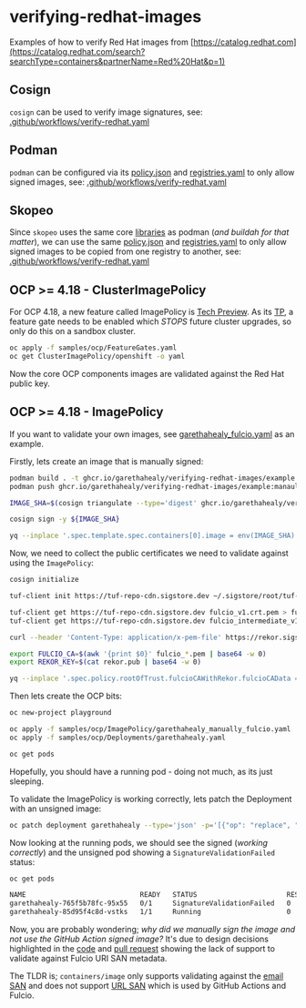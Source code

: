 # verifying-redhat-images

Examples of how to verify Red Hat images from [https://catalog.redhat.com](https://catalog.redhat.com/search?searchType=containers&partnerName=Red%20Hat&p=1)

## Cosign
`cosign` can be used to verify image signatures, see: [.github/workflows/verify-redhat.yaml](https://github.com/garethahealy/verifying-redhat-images/blob/main/.github/workflows/verify-redhat.yaml#L24-L31)

## Podman
`podman` can be configured via its [policy.json](samples/HOME/.config/containers/policy-ubi9.json) and [registries.yaml](samples/HOME/.config/containers/registries.d/sigstore-registries.yaml)
to only allow signed images, see: [.github/workflows/verify-redhat.yaml](https://github.com/garethahealy/verifying-redhat-images/blob/main/.github/workflows/verify-redhat.yaml#L44-L72)

## Skopeo

Since `skopeo` uses the same core [libraries](https://github.com/containers) as podman (_and buildah for that matter_),
we can use the same [policy.json](samples/HOME/.config/containers/policy-ubi9.json) and [registries.yaml](samples/HOME/.config/containers/registries.d/sigstore-registries.yaml)
to only allow signed images to be copied from one registry to another, see: [.github/workflows/verify-redhat.yaml](https://github.com/garethahealy/verifying-redhat-images/blob/main/.github/workflows/verify-redhat.yaml#L85-L108)

## OCP >= 4.18 - ClusterImagePolicy

For OCP 4.18, a new feature called ImagePolicy is [Tech Preview](https://docs.redhat.com/en/documentation/openshift_container_platform/4.18/html-single/nodes/index#nodes-sigstore-configure-parameters_nodes-sigstore-using).
As its [TP](https://access.redhat.com/support/offerings/techpreview/), a feature gate needs to be enabled which *STOPS* future cluster upgrades, so only do this on a sandbox cluster.

```bash
oc apply -f samples/ocp/FeatureGates.yaml
oc get ClusterImagePolicy/openshift -o yaml
```

Now the core OCP components images are validated against the Red Hat public key.

## OCP >= 4.18 - ImagePolicy

If you want to validate your own images, see [garethahealy_fulcio.yaml](samples/ocp/ImagePolicy/garethahealy_manually_fulcio.yaml) as an example.

Firstly, lets create an image that is manually signed:

```bash
podman build . -t ghcr.io/garethahealy/verifying-redhat-images/example:manaully-signed
podman push ghcr.io/garethahealy/verifying-redhat-images/example:manaully-signed

IMAGE_SHA=$(cosign triangulate --type='digest' ghcr.io/garethahealy/verifying-redhat-images/example:manaully-signed)

cosign sign -y ${IMAGE_SHA}

yq --inplace '.spec.template.spec.containers[0].image = env(IMAGE_SHA)' samples/ocp/Deployments/garethahealy.yaml
```

Now, we need to collect the public certificates we need to validate against using the `ImagePolicy`:

```bash
cosign initialize

tuf-client init https://tuf-repo-cdn.sigstore.dev ~/.sigstore/root/tuf-repo-cdn.sigstore.dev/root.json

tuf-client get https://tuf-repo-cdn.sigstore.dev fulcio_v1.crt.pem > fulcio_v1.crt.pem
tuf-client get https://tuf-repo-cdn.sigstore.dev fulcio_intermediate_v1.crt.pem > fulcio_intermediate_v1.crt.pem

curl --header 'Content-Type: application/x-pem-file' https://rekor.sigstore.dev/api/v1/log/publicKey > rekor.pub

export FULCIO_CA=$(awk '{print $0}' fulcio_*.pem | base64 -w 0)
export REKOR_KEY=$(cat rekor.pub | base64 -w 0)

yq --inplace '.spec.policy.rootOfTrust.fulcioCAWithRekor.fulcioCAData = env(FULCIO_CA), .spec.policy.rootOfTrust.fulcioCAWithRekor.rekorKeyData = env(REKOR_KEY)' samples/ocp/ImagePolicy/garethahealy_manually_fulcio.yaml
```

Then lets create the OCP bits:

```bash
oc new-project playground

oc apply -f samples/ocp/ImagePolicy/garethahealy_manually_fulcio.yaml
oc apply -f samples/ocp/Deployments/garethahealy.yaml

oc get pods
```

Hopefully, you should have a running pod - doing not much, as its just sleeping.

To validate the ImagePolicy is working correctly, lets patch the Deployment with an unsigned image:

```bash
oc patch deployment garethahealy --type='json' -p='[{"op": "replace", "path": "/spec/template/spec/containers/0/image", "value":"ghcr.io/garethahealy/verifying-redhat-images/example:unsigned"}]'
```

Now looking at the running pods, we should see the signed (_working correctly_) and the unsigned pod showing a `SignatureValidationFailed` status:

```bash
oc get pods

NAME                            READY   STATUS                      RESTARTS   AGE
garethahealy-765f5b78fc-95x55   0/1     SignatureValidationFailed   0          3s
garethahealy-85d95f4c8d-vstks   1/1     Running                     0          40s
```

Now, you are probably wondering; _why did we manually sign the image and not use the GitHub Action signed image?_
It's due to design decisions highlighted in the [code](https://github.com/containers/image/blob/v5.36.1/signature/fulcio_cert.go#L173-L181)
and [pull request](https://github.com/containers/image/pull/2235) showing the lack of support to validate against Fulcio URI SAN
metadata.

The TLDR is; `containers/image` only supports validating against the [email SAN](https://search.sigstore.dev/?logIndex=406429900) and
does not support [URL SAN](https://search.sigstore.dev/?logIndex=406064670) which is used by GitHub Actions and Fulcio.

